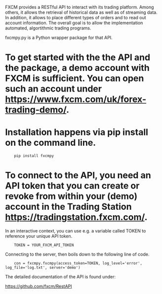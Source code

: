 FXCM provides a RESTful API to interact with its trading platform. Among others, it allows the retrieval of historical data as well as of streaming data. In addition, it allows to place different types of orders and to read out account information. The overall goal is to allow the implementation automated, algortithmic trading programs.

fxcmpy.py is a Python wrapper package for that API.

# To get started with the the API and the package, a demo account with FXCM is sufficient. You can open such an account under https://www.fxcm.com/uk/forex-trading-demo/.

# Installation happens via pip install on the command line.

		pip install fxcmpy

# To connect to the API, you need an API token that you can create or revoke from within your (demo) account in the Trading Station https://tradingstation.fxcm.com/.

In an interactive context, you can use e.g. a variable called TOKEN to reference your unique API token.

		TOKEN = YOUR_FXCM_API_TOKEN

Connecting to the server, then boils down to the following line of code.

		con = fxcmpy.fxcmpy(access_token=TOKEN, log_level='error', log_file='log.txt', server='demo')

The detailed documentation of the API is found under:

https://github.com/fxcm/RestAPI